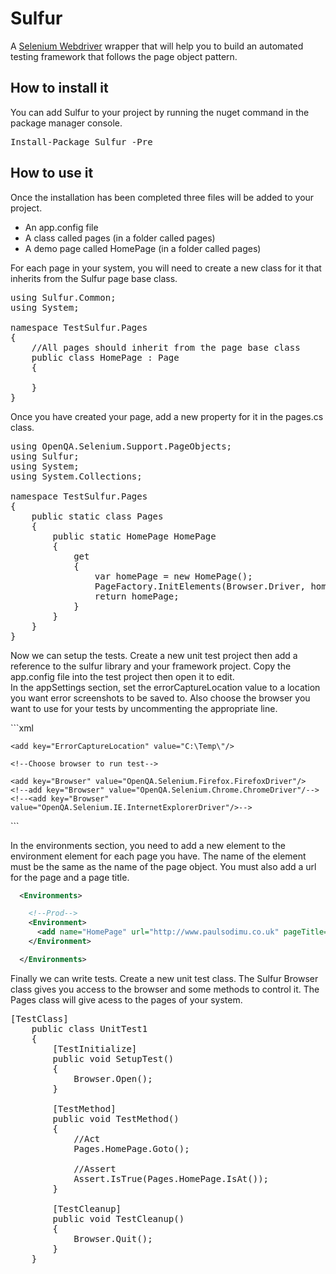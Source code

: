 <h1>Sulfur</h1>

<p>
  A <a href="">Selenium Webdriver</a> wrapper that will help you to build an automated testing framework 
  that follows the page object pattern. 
</p>

<h2>How to install it</h2>

<p>
You can add Sulfur to your project by running the nuget command in the package manager console.
</p>

<pre>Install-Package Sulfur -Pre</pre>

<h2>How to use it</h2>

<p>
Once the installation has been completed three files will be added to your project.
<ul>
  <li>An app.config file</li>
  <li>A class called pages (in a folder called pages)</li>
  <li>A demo page called HomePage (in a folder called pages)</li>
</ul>
</p>

For each page in your system, you will need to create a new class for it that inherits from the Sulfur page base class.
<pre>
using Sulfur.Common;
using System; 

namespace TestSulfur.Pages
{
    //All pages should inherit from the page base class
    public class HomePage : Page
    {
         
    }
}
</pre>

Once you have created your page, add a new property for it in the pages.cs class.

<pre>
using OpenQA.Selenium.Support.PageObjects;
using Sulfur;
using System;
using System.Collections; 

namespace TestSulfur.Pages
{ 
    public static class Pages
    { 
        public static HomePage HomePage
        {
            get
            {
                var homePage = new HomePage();
                PageFactory.InitElements(Browser.Driver, homePage);
                return homePage;
            }
        }
    }
}
</pre>

<p>Now we can setup the tests. Create a new unit test project then add a reference to the sulfur library and your framework project. Copy the app.config file into the test project then open it to edit.<br /> In the appSettings section, set the errorCaptureLocation value to a location you want error screenshots to be saved to. Also choose the browser you want to use for your tests by uncommenting the appropriate line.
</p>
```xml
  <appSettings>

    <add key="ErrorCaptureLocation" value="C:\Temp\"/>

    <!--Choose browser to run test-->

    <add key="Browser" value="OpenQA.Selenium.Firefox.FirefoxDriver"/>
    <!--add key="Browser" value="OpenQA.Selenium.Chrome.ChromeDriver"/-->
    <!--<add key="Browser" value="OpenQA.Selenium.IE.InternetExplorerDriver"/>-->

  </appSettings>
```

<p>
  In the environments section, you need to add a new element to the environment element for each page you have. The name of the element must be the same as the name of the page object. You must also add a url for the page and a page title.
</p>

```xml
  <Environments>

    <!--Prod-->
    <Environment>
      <add name="HomePage" url="http://www.paulsodimu.co.uk" pageTitle="PaulSodimu.co.uk" />
    </Environment> 

  </Environments>
```

<p>
Finally we can write tests. Create a new unit test class. The Sulfur Browser class gives you access to the browser and some methods to control it. The Pages class will give acess to the pages of your system.
</p>

<pre>
[TestClass]
    public class UnitTest1
    {
        [TestInitialize]
        public void SetupTest()
        {
            Browser.Open();
        }

        [TestMethod]
        public void TestMethod()
        {
            //Act
            Pages.HomePage.Goto();

            //Assert
            Assert.IsTrue(Pages.HomePage.IsAt());
        }

        [TestCleanup]
        public void TestCleanup()
        {
            Browser.Quit();
        }
    }
</pre>

